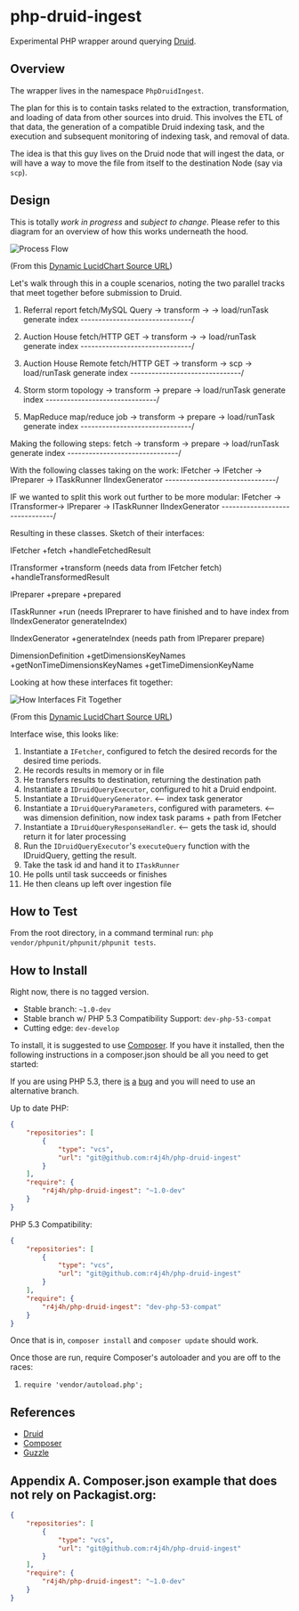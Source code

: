 php-druid-ingest
===============

Experimental PHP wrapper around querying [Druid](http://druid.io).

Overview
---------------

The wrapper lives in the namespace `PhpDruidIngest`.

The plan for this is to contain tasks related to the extraction, transformation, and loading of data from
other sources into druid. This involves the ETL of that data, the generation of a compatible Druid indexing task, and
the execution and subsequent monitoring of indexing task, and removal of data.

The idea is that this guy lives on the Druid node that will ingest the data, or will have a way to move the file
from itself to the destination Node (say via `scp`).


Design
---------------

This is totally _work in progress_ and _subject to change_. Please refer to this diagram for an overview of how this works underneath the hood.

![Process Flow](docs/process-flow.png)

(From this [Dynamic LucidChart Source URL](https://www.lucidchart.com/publicSegments/view/5418b6c7-f4c4-479c-9696-4e1a0a004a03/image.png))




Let's walk through this in a couple scenarios, noting the two parallel tracks that meet together before submission
to Druid.

1) Referral report
    fetch/MySQL Query   ->  transform   ->  <none>      ->  load/runTask
    generate index      -------------------------------/

2) Auction House
    fetch/HTTP GET      ->  transform   ->  <none>      ->  load/runTask
    generate index      -------------------------------/

3) Auction House Remote
    fetch/HTTP GET      ->  transform   ->  scp         ->  load/runTask
    generate index      -------------------------------/

4) Storm
    storm topology      ->  transform   ->  prepare     ->  load/runTask
    generate index      -------------------------------/

5) MapReduce
    map/reduce job      ->  transform   ->  prepare     ->  load/runTask
    generate index      -------------------------------/


Making the following steps:
    fetch               ->  transform   ->  prepare     ->  load/runTask
    generate index      -------------------------------/


With the following classes taking on the work:
    IFetcher            ->  IFetcher    ->  IPreparer   ->  ITaskRunner
    IIndexGenerator     -------------------------------/


IF we wanted to split this work out further to be more modular:
    IFetcher            ->  ITransformer->  IPreparer   ->  ITaskRunner
    IIndexGenerator     -------------------------------/


Resulting in these classes. Sketch of their interfaces:

IFetcher
    +fetch
    +handleFetchedResult

ITransformer
    +transform (needs data from IFetcher fetch)
    +handleTransformedResult

IPreparer
    +prepare
    +prepared

ITaskRunner
    +run (needs IPreprarer to have finished and to have index from IIndexGenerator generateIndex)

IIndexGenerator
    +generateIndex (needs path from IPreparer prepare)

DimensionDefinition
    +getDimensionsKeyNames
    +getNonTimeDimensionsKeyNames
    +getTimeDimensionKeyName


Looking at how these interfaces fit together:

![How Interfaces Fit Together](docs/how-interfaces-fit-together.png)

(From this [Dynamic LucidChart Source URL](https://www.lucidchart.com/publicSegments/view/5418b736-2484-45e5-af7c-79100a00d7bd/image.png))

Interface wise, this looks like:

1. Instantiate a `IFetcher`, configured to fetch the desired records for the desired time periods.
1. He records results in memory or in file
1. He transfers results to destination, returning the destination path
1. Instantiate a `IDruidQueryExecutor`, configured to hit a Druid endpoint.
1. Instantiate a `IDruidQueryGenerator`. <-- index task generator
1. Instantiate a `IDruidQueryParameters`, configured with parameters. <-- was dimension definition, now index task params + path from IFetcher
1. Instantiate a `IDruidQueryResponseHandler`. <-- gets the task id, should return it for later processing
1. Run the `IDruidQueryExecutor`'s `executeQuery` function with the IDruidQuery, getting the result.
1. Take the task id and hand it to `ITaskRunner`
1. He polls until task succeeds or finishes
1. He then cleans up left over ingestion file



How to Test
-------------

From the root directory, in a command terminal run: `php vendor/phpunit/phpunit/phpunit tests`.




How to Install
---------------

Right now, there is no tagged version.

- Stable branch: `~1.0-dev`
- Stable branch w/ PHP 5.3 Compatibility Support: `dev-php-53-compat`
- Cutting edge: `dev-develop`

To install, it is suggested to use [Composer](http://getcomposer.org). If you have it installed, then the following instructions
in a composer.json should be all you need to get started:

If you are using PHP 5.3, there [is](https://bugs.php.net/bug.php?id=66818) [a](http://php.net/archive/2014.php#id2014-08-14-1) [bug](https://bugs.php.net/bug.php?id=43200) and you will need to use an alternative branch.

Up to date PHP:

```json
{
    "repositories": [
        {
            "type": "vcs",
            "url": "git@github.com:r4j4h/php-druid-ingest"
        }
    ],
    "require": {
        "r4j4h/php-druid-ingest": "~1.0-dev"
    }
}
```

PHP 5.3 Compatibility:

```json
{
    "repositories": [
        {
            "type": "vcs",
            "url": "git@github.com:r4j4h/php-druid-ingest"
        }
    ],
    "require": {
        "r4j4h/php-druid-ingest": "dev-php-53-compat"
    }
}
```

Once that is in, `composer install` and `composer update` should work.

Once those are run, require Composer's autoloader and you are off to the races:

1. `require 'vendor/autoload.php';`



References
---------------

- [Druid](http://druid.io)
- [Composer](http://getcomposer.org)
- [Guzzle](http://guzzle.readthedocs.org)


Appendix A. Composer.json example that does not rely on Packagist.org:
---------------

```json
{
    "repositories": [
        {
            "type": "vcs",
            "url": "git@github.com:r4j4h/php-druid-ingest"
        }
    ],
    "require": {
        "r4j4h/php-druid-ingest": "~1.0-dev"
    }
}
```
